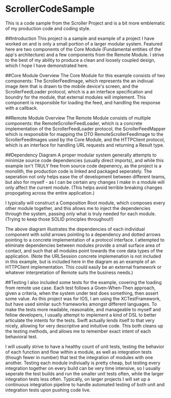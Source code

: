 # ScrollerCodeSample
This is a code sample from the Scroller Project and is a bit more emblematic of my production code and coding style.

##Introduction
This project is a sample and example of a project I have worked on and is only a small portion of a larger modular system.
Featured here are two components of the Core Module (Fundamental entities of the app's architecture) and a few components from the Remote Module.
I strive to the best of my ability to produce a clean and loosely coupled design, which I hope I have demonstrated here.

##Core Module Overview
The Core Module for this example consists of two components: The ScrollerFeedImage, which represents the an indivual image item that is drawn to the mobile device's screen, and the ScrollerFeedLoader protocol, which is a an interface specification and boundry for the module, that external modules will implement. This component is responsible for loading the feed, and handling the response with a callback.

##Remote Module Overview
The Remote Module consists of multiple components: the RemoteScrollerFeedLoader, which is a concrete implementation of the ScrollerFeedLoader protocol,
the ScrollerFeedMapper which is responsible for mapping the DTO RemoteScrollerFeedImage to the ScrollerFeedImages used by the Core Module, and the HTTPClient protocol, which is an interface for handling URL requests and returning a Result type.


##Dependency Diagram
A proper modular system generally attempts to minimize source code dependencies (usually direct imports), and while this example isn't TRULY free from source code depenency, as the project is a monolith, the production code is linked and packaged seperately. The seperation not only helps ease the of development between different teams, but also for myself - as I can be certain any changes I make in a module will only affect the current module. (This helps avoid terrible breaking changes propogating across the entire application.)

I typically will construct a Composition Root module, which composes every other module together, and this allows me to inject the dependencies through the system, passing only what is truly needed for each module. (Trying to keep those SOLID principles throughout!)

The above diagram illustrates the dependencies of each individual component with solid arrows pointing to a dependency and dotted arrows pointing to a concrete implementation of a protocol interface. I attempted to eliminate dependencies between modules provide a small surface area of contact, and such that all modules point towards the core data types of the application. (Note the URLSession concrete implemenation is not included in this example, but is included here in the diagram as an example of an HTTPClient implementation. This could easily be an external framework or whatever interpretation of Remote suits the business needs.)

##Testing
I also included some tests for the example, covering the loading from remote use case. Each test follows a Given-When-Then approach, given a criteria, when the system under test does something, then assert some value. As this project was for IOS, I am using the XCTestFramework, but have used similar such frameworks amongst different languages. To make the tests more readable, reasonable, and manageable to myself and fellow developers, I usually attempt to implement a kind of DSL to better articulate the intents for the tests. Swift actually lends itself to that very nicely, allowing for very descriptive and inituitive code. This both cleans up the testing methods, and allows me to remember exact intent of each behavioral test.

I will usually strive to have a healthy count of unit tests, testing the behavior of each function and flow within a module, as well as integration tests (though fewer in number) that test the integration of modules with one another. Testing each module indiviually is pretty cheap, but testing every integration together on every build can be very time intensive, so I usually seperate the test builds and run the smaller unit tests often, while the larger integration tests less often. Typically, on larger projects I will set up a continuous integration pipeline to handle automated testing of both unit and integration tests upon pushing code live.






